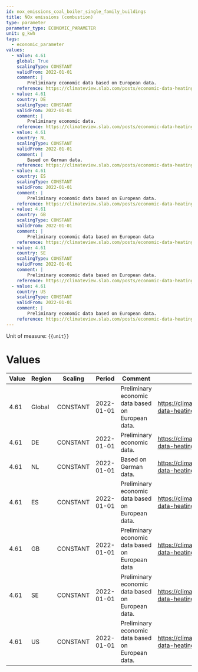 ```yaml
---
id: nox_emissions_coal_boiler_single_family_buildings
title: NOx emissions (combustion)
type: parameter
parameter_type: ECONOMIC_PARAMETER
unit: g_kwh
tags:
  - economic_parameter
values:
  - value: 4.61
    global: True
    scalingType: CONSTANT
    validFrom: 2022-01-01
    comment: |
        Preliminary economic data based on European data.
    reference: https://climateview.slab.com/posts/economic-data-heating-beta-h37ihmvs
  - value: 4.61
    country: DE
    scalingType: CONSTANT
    validFrom: 2022-01-01
    comment: |
        Preliminary economic data.
    reference: https://climateview.slab.com/posts/economic-data-heating-beta-h37ihmvs
  - value: 4.61
    country: NL
    scalingType: CONSTANT
    validFrom: 2022-01-01
    comment: |
        Based on German data.
    reference: https://climateview.slab.com/posts/economic-data-heating-beta-h37ihmvs
  - value: 4.61
    country: ES
    scalingType: CONSTANT
    validFrom: 2022-01-01
    comment: |
        Preliminary economic data based on European data.
    reference: https://climateview.slab.com/posts/economic-data-heating-beta-h37ihmvs
  - value: 4.61
    country: GB
    scalingType: CONSTANT
    validFrom: 2022-01-01
    comment: |
        Preliminary economic data based on European data
    reference: https://climateview.slab.com/posts/economic-data-heating-beta-h37ihmvs
  - value: 4.61
    country: SE
    scalingType: CONSTANT
    validFrom: 2022-01-01
    comment: |
        Preliminary economic data based on European data.
    reference: https://climateview.slab.com/posts/economic-data-heating-beta-h37ihmvs
  - value: 4.61
    country: US
    scalingType: CONSTANT
    validFrom: 2022-01-01
    comment: |
        Preliminary economic data based on European data.
    reference: https://climateview.slab.com/posts/economic-data-heating-beta-h37ihmvs
---
```



Unit of measure: `{{unit}}`


# Values


| Value | Region | Scaling | Period | Comment | Reference |
|-------|--------|---------|--------|---------|-----------|
| 4.61 | Global | CONSTANT | 2022-01-01 | Preliminary economic data based on European data. | https://climateview.slab.com/posts/economic-data-heating-beta-h37ihmvs |
| 4.61 | DE | CONSTANT | 2022-01-01 | Preliminary economic data. | https://climateview.slab.com/posts/economic-data-heating-beta-h37ihmvs |
| 4.61 | NL | CONSTANT | 2022-01-01 | Based on German data. | https://climateview.slab.com/posts/economic-data-heating-beta-h37ihmvs |
| 4.61 | ES | CONSTANT | 2022-01-01 | Preliminary economic data based on European data. | https://climateview.slab.com/posts/economic-data-heating-beta-h37ihmvs |
| 4.61 | GB | CONSTANT | 2022-01-01 | Preliminary economic data based on European data | https://climateview.slab.com/posts/economic-data-heating-beta-h37ihmvs |
| 4.61 | SE | CONSTANT | 2022-01-01 | Preliminary economic data based on European data. | https://climateview.slab.com/posts/economic-data-heating-beta-h37ihmvs |
| 4.61 | US | CONSTANT | 2022-01-01 | Preliminary economic data based on European data. | https://climateview.slab.com/posts/economic-data-heating-beta-h37ihmvs |


